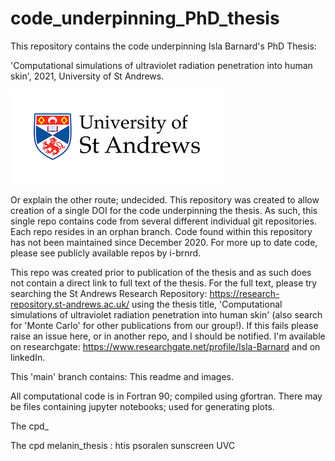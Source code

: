 # code_underpinning_PhD_thesis
This repository contains the code underpinning Isla Barnard's PhD Thesis:

'Computational simulations of ultraviolet radiation penetration into human skin', 2021, University of St Andrews. 

![alt text](https://github.com/i-brnrd/code_underpinning_PhD_thesis/blob/main/images_mainrepo/smaller.png?raw=true)

Or explain the other route; undecided. 
This repository was created to allow creation of a single DOI for the code underpinning the thesis. As such, this single repo contains code from several different individual git repositories. Each repo resides in an orphan branch. Code found within this repository has not been maintained since December 2020. For more up to date code, please see publicly available repos by i-brnrd. 

This repo was created prior to publication of the thesis and as such does not contain a direct link to full text of the thesis.
For the full text, please try searching the St Andrews Research Repository: https://research-repository.st-andrews.ac.uk/
using the thesis title, 'Computational simulations of ultraviolet radiation penetration into human skin' (also search for 'Monte Carlo' for other publications from our group!). 
If this fails please raise an issue here, or in another repo, and I should be notified. 
I'm available on researchgate: https://www.researchgate.net/profile/Isla-Barnard and on linkedIn. 
	
This 'main' branch contains:
This readme and images. 

All computational code is in Fortran 90; compiled using gfortran. There may be files containing jupyter notebooks; used for generating plots. 

The cpd_

The cpd
melanin_thesis : htis 
psoralen 
sunscreen 
UVC 
